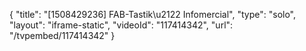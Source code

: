 {
    "title": "[1508429236] FAB-Tastik\u2122 Infomercial",
    "type": "solo",
    "layout": "iframe-static",
    "videoId": "117414342",
    "url": "\/tvpembed\/117414342"
}
